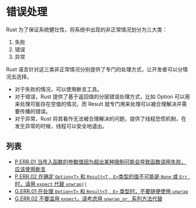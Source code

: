 # 错误处理

Rust 为了保证系统健壮性，将系统中出现的非正常情况划分为三大类：

1. 失败
2. 错误
3. 异常

Rust 语言针对这三类非正常情况分别提供了专门的处理方式，让开发者可以分情况去选择。

- 对于失败的情况，可以使用断言工具。
- 对于错误，Rust 提供了基于返回值的分层错误处理方式，比如 Option 可以用来处理可能存在空值的情况，而 Result 就专门用来处理可以被合理解决并需要传播的错误。
- 对于异常，Rust 将其看作无法被合理解决的问题，提供了线程恐慌机制，在发生异常的时候，线程可以安全地退出。

## 列表

- [P.ERR.01 当传入函数的参数值因为超出某种限制可能会导致函数调用失败，应该使用断言](./error-handle/P.ERR.01.md)
- [P.ERR.02 在确定 `Option<T>` 和 `Result<T, E>`类型的值不可能是 `None` 或 `Err `时，请用 `expect` 代替 `unwrap()`](./error-handle/P.ERR.03.md)
- [G.ERR.01 在处理 `Option<T>` 和 `Result<T, E>` 类型时，不要随便使用 `unwrap`](./error-handle/G.ERR.01.md)
- [G.ERR.02 不要滥用 `expect`，请考虑用 `unwrap_or_` 系列方法代替](./error-handle/G.ERR.02.md)
